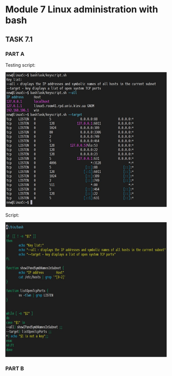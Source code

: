 # Module 7 Linux administration with bash

## TASK 7.1

### PART A

Testing script:

<img src="screenshots/Screenshot_1.jpg" height="420px" width="640px" >

Script:

<img src="screenshots/Screenshot_2.jpg" height="420px" width="640px" >

### PART B


